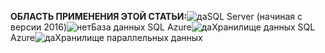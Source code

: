 <Token>**ОБЛАСТЬ ПРИМЕНЕНИЯ ЭТОЙ СТАТЬИ:**![да](media/yes.png)SQL Server (начиная с версии 2016)![нет](media/no.png)База данных SQL Azure![да](media/yes.png)Хранилище данных SQL Azure![да](media/yes.png)Хранилище параллельных данных</Token>

